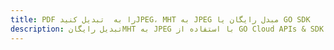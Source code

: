 ---title: PDF را به  تبدیل کنیدJPEG، MHT به JPEG مبدل رایگان یا GO SDKdescription: تبدیل رایگانMHT به JPEG با استفاده از GO Cloud APIs & SDK همچنین اسناد PDF را در Cloud ایجاد، ویرایش و رندر کنید.---